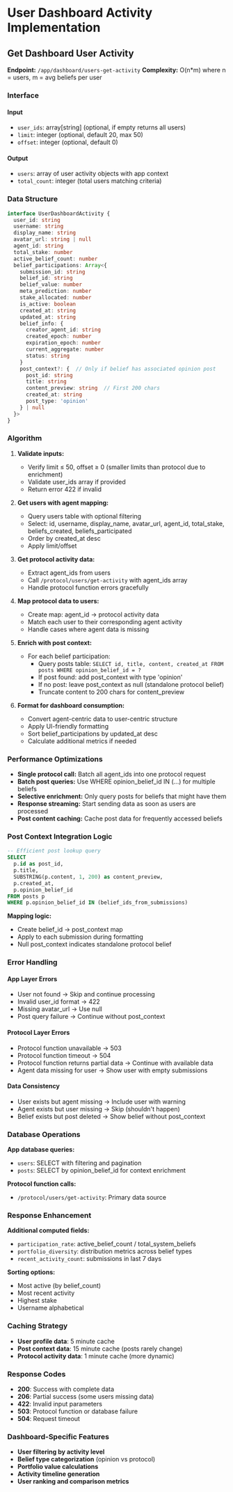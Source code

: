 # User Dashboard Activity Implementation

## Get Dashboard User Activity

**Endpoint:** `/app/dashboard/users-get-activity`
**Complexity:** O(n*m) where n = users, m = avg beliefs per user

### Interface

#### Input
- `user_ids`: array[string] (optional, if empty returns all users)
- `limit`: integer (optional, default 20, max 50)
- `offset`: integer (optional, default 0)

#### Output
- `users`: array of user activity objects with app context
- `total_count`: integer (total users matching criteria)

### Data Structure

```typescript
interface UserDashboardActivity {
  user_id: string
  username: string
  display_name: string
  avatar_url: string | null
  agent_id: string
  total_stake: number
  active_belief_count: number
  belief_participations: Array<{
    submission_id: string
    belief_id: string
    belief_value: number
    meta_prediction: number
    stake_allocated: number
    is_active: boolean
    created_at: string
    updated_at: string
    belief_info: {
      creator_agent_id: string
      created_epoch: number
      expiration_epoch: number
      current_aggregate: number
      status: string
    }
    post_context?: {  // Only if belief has associated opinion post
      post_id: string
      title: string
      content_preview: string  // First 200 chars
      created_at: string
      post_type: 'opinion'
    } | null
  }>
}
```

### Algorithm

1. **Validate inputs:**
   - Verify limit ≤ 50, offset ≥ 0 (smaller limits than protocol due to enrichment)
   - Validate user_ids array if provided
   - Return error 422 if invalid

2. **Get users with agent mapping:**
   - Query users table with optional filtering
   - Select: id, username, display_name, avatar_url, agent_id, total_stake, beliefs_created, beliefs_participated
   - Order by created_at desc
   - Apply limit/offset

3. **Get protocol activity data:**
   - Extract agent_ids from users
   - Call `/protocol/users/get-activity` with agent_ids array
   - Handle protocol function errors gracefully

4. **Map protocol data to users:**
   - Create map: agent_id → protocol activity data
   - Match each user to their corresponding agent activity
   - Handle cases where agent data is missing

5. **Enrich with post context:**
   - For each belief participation:
     - Query posts table: `SELECT id, title, content, created_at FROM posts WHERE opinion_belief_id = ?`
     - If post found: add post_context with type 'opinion'
     - If no post: leave post_context as null (standalone protocol belief)
     - Truncate content to 200 chars for content_preview

6. **Format for dashboard consumption:**
   - Convert agent-centric data to user-centric structure
   - Apply UI-friendly formatting
   - Sort belief_participations by updated_at desc
   - Calculate additional metrics if needed

### Performance Optimizations

- **Single protocol call:** Batch all agent_ids into one protocol request
- **Batch post queries:** Use WHERE opinion_belief_id IN (...) for multiple beliefs
- **Selective enrichment:** Only query posts for beliefs that might have them
- **Response streaming:** Start sending data as soon as users are processed
- **Post content caching:** Cache post data for frequently accessed beliefs

### Post Context Integration Logic

```sql
-- Efficient post lookup query
SELECT
  p.id as post_id,
  p.title,
  SUBSTRING(p.content, 1, 200) as content_preview,
  p.created_at,
  p.opinion_belief_id
FROM posts p
WHERE p.opinion_belief_id IN (belief_ids_from_submissions)
```

**Mapping logic:**
- Create belief_id → post_context map
- Apply to each submission during formatting
- Null post_context indicates standalone protocol belief

### Error Handling

#### App Layer Errors
- User not found → Skip and continue processing
- Invalid user_id format → 422
- Missing avatar_url → Use null
- Post query failure → Continue without post_context

#### Protocol Layer Errors
- Protocol function unavailable → 503
- Protocol function timeout → 504
- Protocol function returns partial data → Continue with available data
- Agent data missing for user → Show user with empty submissions

#### Data Consistency
- User exists but agent missing → Include user with warning
- Agent exists but user missing → Skip (shouldn't happen)
- Belief exists but post deleted → Show belief without post_context

### Database Operations

**App database queries:**
- `users`: SELECT with filtering and pagination
- `posts`: SELECT by opinion_belief_id for context enrichment

**Protocol function calls:**
- `/protocol/users/get-activity`: Primary data source

### Response Enhancement

**Additional computed fields:**
- `participation_rate`: active_belief_count / total_system_beliefs
- `portfolio_diversity`: distribution metrics across belief types
- `recent_activity_count`: submissions in last 7 days

**Sorting options:**
- Most active (by belief_count)
- Most recent activity
- Highest stake
- Username alphabetical

### Caching Strategy

- **User profile data**: 5 minute cache
- **Post context data**: 15 minute cache (posts rarely change)
- **Protocol activity data**: 1 minute cache (more dynamic)

### Response Codes

- **200**: Success with complete data
- **206**: Partial success (some users missing data)
- **422**: Invalid input parameters
- **503**: Protocol function or database failure
- **504**: Request timeout

### Dashboard-Specific Features

- **User filtering by activity level**
- **Belief type categorization** (opinion vs protocol)
- **Portfolio value calculations**
- **Activity timeline generation**
- **User ranking and comparison metrics**